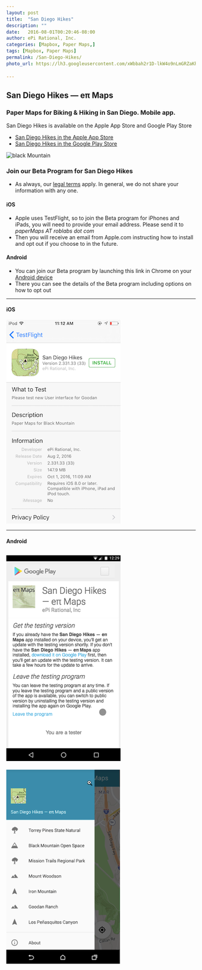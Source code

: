 ```yaml
---
layout: post
title:  "San Diego Hikes"
description: ""
date:   2016-08-01T00:20:46-08:00
author: ePi Rational, Inc.
categories: [Mapbox, Paper Maps,]
tags: [Mapbox, Paper Maps]
permalink: /San-Diego-Hikes/
photo_url: https://lh3.googleusercontent.com/xWbbah2r1D-lkW4o9nLmGRZaKhldpz3YkxeINIaeatrmlgnZlNXIyTZPSNl3sLdPLA=h80

---
```

## San Diego Hikes — eπ Maps

### Paper Maps for Biking & Hiking in San Diego.  Mobile app.

San Diego Hikes is available on the Apple App Store and Google Play Store

* [San Diego Hikes in the Apple App Store][ios]  
* [San Diego Hikes in the Google Play Store][android]


![black Mountain](https://lh3.googleusercontent.com/tvtBD_DM9G6zjaypULH1uGMYv-JuO2bsNPsGJB6wDJlxjWWmOpfJJ_-W-SYPwqIN3Ill=w200)




### Join our Beta Program for San Diego Hikes
* As always, our [legal terms][legal] apply.  In general, we do not share your information with any one.  

#### iOS
* Apple uses TestFlight, so to join the Beta program for iPhones and iPads, you will need to provide your email address.  Please send it to _paperMaps *AT* roblabs dot com_
* Then you will receive an email from Apple.com instructing how to install and opt out if you choose to in the future.

#### Android
* You can join our Beta program by launching this link in Chrome on your  [Android device][beta]
* There you can see the details of the Beta program including options on how to opt out

-----

#### iOS

![epi-beta-ios](../assets/img/epi-beta-ios.png)

-----

#### Android

![epi-beta-android](../assets/img/epi-beta.png)
-----

![screen shot](../assets/img/goodan-los.png)

[beta]: https://play.google.com/apps/testing/com.roblabs.papermaps.sandiego
[legal]:  http://RobLabs.com/Legal
[OpenStreetMap]: http://www.openstreetmap.org/copyright/
[SanDiego]: http://www.sandiego.gov/
[Apple Maps]: http://gspe21.ls.apple.com/html/attribution-12.html
[tsg]:  http://www.timestampgenerator.com



[Mapbox]:   http://roblabs.github.io/blackmountain.html
[mapbox-gl-js]:  http://roblabs.github.io/blackmountain-gl.html
[tilejson-local-server-github]:  http://roblabs.github.io/blackmountain-leaflet/
[beta]: http://goo.gl/forms/x3G8w5mTSE
[tsg]:  http://www.timestampgenerator.com
[ios]:  http://appstore.com/SanDiegoHikes
[android]:  https://play.google.com/store/apps/details?id=com.roblabs.papermaps.sandiego
